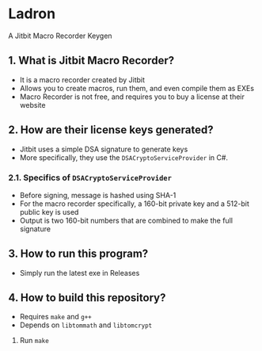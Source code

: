 # Ladron
A Jitbit Macro Recorder Keygen

## 1. What is Jitbit Macro Recorder?
* It is a macro recorder created by Jitbit
* Allows you to create macros, run them, and even compile them as EXEs
* Macro Recorder is not free, and requires you to buy a license at their website

## 2. How are their license keys generated?
* Jitbit uses a simple DSA signature to generate keys
* More specifically, they use the `DSACryptoServiceProvider` in C#.

### 2.1. Specifics of `DSACryptoServiceProvider`
* Before signing, message is hashed using SHA-1
* For the macro recorder specifically, a 160-bit private key and a 512-bit public key is used
* Output is two 160-bit numbers that are combined to make the full signature

## 3. How to run this program?
* Simply run the latest exe in Releases

## 4. How to build this repository?
* Requires `make` and `g++`
* Depends on `libtommath` and `libtomcrypt`

1. Run `make`
